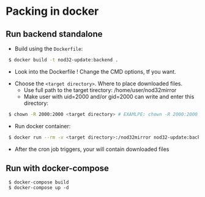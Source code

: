
# Packing in docker

## Run backend standalone

* Build using the `Dockerfile`:
```bash
 $ docker build -t nod32-update:backend .
```
  - Look into the Dockerfile ! Change the CMD options, tf you want.

* Choose the `<target directory>`. Where to place downloaded files.
  - Use full path to the target tirectory: /home/user/nod32mirror
  - Make user with uid=2000 and/or gid=2000 can write and enter this directory:
```bash
 $ chown -R 2000:2000 <target directory> # EXAMLPE: chown -R 2000:2000 /home/user/nod32mirror
```

* Run docker container:
```bash
 $ docker run --rm -v <target directory>:/nod32mirror nod32-update:backend
```

* After the cron job triggers,
  your <target directory> will contain downloaded files

## Run with docker-compose

```
 $ docker-compose build
 $ docker-compose up -d
```

